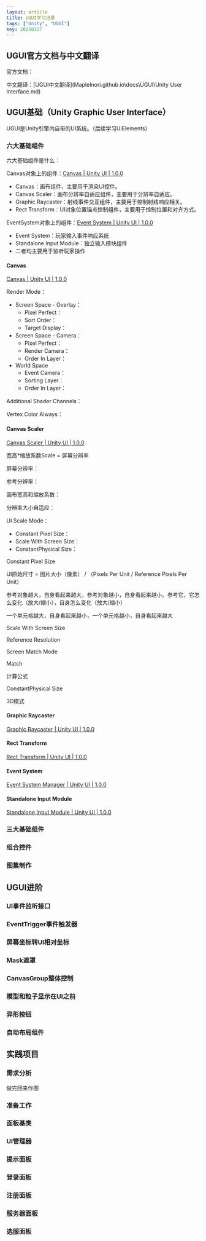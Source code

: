 ```yaml
---
layout: article
title: UGUI学习记录
tags: ["Unity", "UGUI"]
key: 20250327
---
```

## UGUI官方文档与中文翻译

官方文档：

中文翻译：[UGUI中文翻译](MapleInori.github.io\docs\UGUI\Unity User Interface.md)

## UGUI基础（Unity Graphic User Interface）

UGUI是Unity引擎内自带的UI系统。（后续学习UIElements）

### 六大基础组件

六大基础组件是什么：

Canvas对象上的组件：[Canvas | Unity UI | 1.0.0](https://docs.unity.cn/Packages/com.unity.ugui@1.0/manual/UICanvas.html)

- Canvas：画布组件，主要用于渲染UI控件。
- Canvas Scaler：画布分辨率自适应组件，主要用于分辨率自适应。
- Graphic Raycaster：射线事件交互组件，主要用于控制射线响应相关。
- Rect Transform：UI对象位置锚点控制组件，主要用于控制位置和对齐方式。

EventSystem对象上的组件：[Event System | Unity UI | 1.0.0](https://docs.unity.cn/Packages/com.unity.ugui@1.0/manual/EventSystem.html)

- Event System：玩家输入事件响应系统
- Standalone Input Module：独立输入模块组件
- 二者均主要用于监听玩家操作

#### Canvas

[Canvas | Unity UI | 1.0.0](https://docs.unity.cn/Packages/com.unity.ugui@1.0/manual/class-Canvas.html)

Render Mode：

- Screen Space - Overlay：
  - Pixel Perfect：
  - Sort Order：
  - Target Display：
- Screen Space - Camera：
  - Pixel Perfect：
  - Render Camera：
  - Order In Layer：
- World Space
  - Event Camera：
  - Sorting Layer：
  - Order In Layer：

Additional Shader Channels：

Vertex Color Always：

#### Canvas Scaler

[Canvas Scaler | Unity UI | 1.0.0](https://docs.unity.cn/Packages/com.unity.ugui@1.0/manual/script-CanvasScaler.html)

宽高*缩放系数Scale = 屏幕分辨率

屏幕分辨率：

参考分辨率：

画布宽高和缩放系数：

分辨率大小自适应：

UI Scale Mode：

- Constant Pixel Size：
- Scale With Screen Size：
- ConstantPhysical Size：

Constant Pixel Size

UI原始尺寸 = 图片大小（像素） / （Pixels Per Unit / Reference Pixels Per Unit）

参考对象越大，自身看起来越大，参考对象越小，自身看起来越小。参考它，它怎么变化（放大/缩小），自身怎么变化（放大/缩小）

一个单元格越大，自身看起来越小，一个单元格越小，自身看起来越大

Scale With Screen Size

Reference Resolution

Screen Match Mode

Match

计算公式

ConstantPhysical Size

3D模式

#### Graphic Raycaster

[Graphic Raycaster | Unity UI | 1.0.0](https://docs.unity.cn/Packages/com.unity.ugui@1.0/manual/script-GraphicRaycaster.html)

#### Rect Transform

[Rect Transform | Unity UI | 1.0.0](https://docs.unity.cn/Packages/com.unity.ugui@1.0/manual/class-RectTransform.html)

#### Event System

[Event System Manager | Unity UI | 1.0.0](https://docs.unity.cn/Packages/com.unity.ugui@1.0/manual/script-EventSystem.html)

#### Standalone Input Module

[Standalone Input Module | Unity UI | 1.0.0](https://docs.unity.cn/Packages/com.unity.ugui@1.0/manual/script-StandaloneInputModule.html)

### 三大基础组件

### 组合控件

### 图集制作

## UGUI进阶

### UI事件监听接口

### EventTrigger事件触发器

### 屏幕坐标转UI相对坐标

### Mask遮罩

### CanvasGroup整体控制

### 模型和粒子显示在UI之前

### 异形按钮

### 自动布局组件

## 实践项目

### 需求分析

做完回来作图

### 准备工作

### 面板基类

### UI管理器

### 提示面板

### 登录面板

### 注册面板

### 服务器面板

### 选服面板
